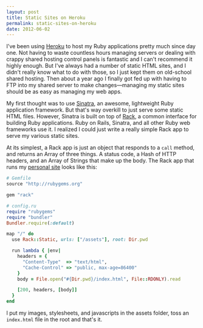 ```yaml
---
layout: post
title: Static Sites on Heroku
permalink: static-sites-on-heroku
date: 2012-06-02
---
```


I've been using [Heroku](http://heroku.com) to host my Ruby applications pretty much since day one. Not having to waste countless hours managing servers or dealing with crappy shared hosting control panels is fantastic and I can't recommend it highly enough. But I've always had a number of static HTML sites, and I didn't really know what to do with those, so I just kept them on old-school shared hosting. Then about a year ago I finally got fed up with having to FTP into my shared server to make changes—managing my static sites should be as easy as managing my web apps.

My first thought was to use [Sinatra](http://sinatrarb.com), an awesome, lightweight Ruby application framework. But that's way overkill to just serve some static HTML files. However, Sinatra is built on top of [Rack](https://github.com/rack/rack), a common interface for building Ruby applications. Ruby on Rails, Sinatra, and all other Ruby web frameworks use it. I realized I could just write a really simple Rack app to serve my various static sites.

At its simplest, a Rack app is just an object that responds to a `call` method, and returns an Array of three things. A status code, a Hash of HTTP headers, and an Array of Strings that make up the body. The Rack app that runs my [personal site](http://brandonweiss.me) looks like this:

```ruby
# Gemfile
source "http://rubygems.org"

gem "rack"

# config.ru
require "rubygems"
require "bundler"
Bundler.require(:default)

map "/" do
  use Rack::Static, urls: ["/assets"], root: Dir.pwd

  run lambda { |env|
    headers = {
      "Content-Type"  => "text/html",
      "Cache-Control" => "public, max-age=86400"
    }
    body = File.open("#{Dir.pwd}/index.html", File::RDONLY).read

    [200, headers, [body]]
  }
end
```

I put my images, stylesheets, and javascripts in the assets folder, toss an `index.html` file in the root and that's it.
